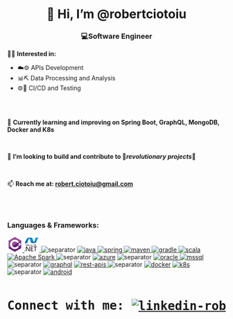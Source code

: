 <h1 align="center">👋 Hi, I’m @robertciotoiu </h1>
<h3 align="center">💻Software Engineer</h3>
<p align="center">

  
👨‍💻 **Interested in:**
  
- ☁️⚙️  APIs Development
- 📊⛏  Data Processing and Analysis
- ⚙️🧪  CI/CD and Testing
</br>
<br>

📖 <b>Currently learning and improving on Spring Boot, GraphQL, MongoDB, Docker and K8s</b>

</br>

🤝 <b>I’m looking to build and contribute to 🚀*revolutionary projects*🚀</b>

</br>

📫 <b>Reach me at: robert.ciotoiu@gmail.com</b>

</br></br>

</p>
<h3 align="left">Languages & Frameworks:</h3>
<p align="left"> 
<a href="https://www.w3schools.com/cs/" target="_blank"> <img src="https://raw.githubusercontent.com/devicons/devicon/master/icons/csharp/csharp-original.svg" alt="csharp" width="35" height="35"/> </a>
<a href="https://dotnet.microsoft.com/" target="_blank"> <img src="https://raw.githubusercontent.com/devicons/devicon/master/icons/dot-net/dot-net-original-wordmark.svg" alt="dotnet" width="35" height="35"/> </a>
<img src="https://cdn-icons-png.flaticon.com/512/1/1625.png" alt="separator" width="10" height="35">
<a href="https://www.java.com/" target="_blank"> <img src="https://upload.wikimedia.org/wikipedia/de/thumb/e/e1/Java-Logo.svg/1200px-Java-Logo.svg.png" alt="java" height="35"/> </a>
<a href="https://spring.io" target="_blank"> <img src="https://avatars.githubusercontent.com/u/4758888?v=4" alt="spring" width="35" height="35"/> </a>
<a href="https://maven.apache.org" target="_blank"> <img src="https://upload.wikimedia.org/wikipedia/commons/thumb/7/7e/Apache_Feather_Logo.svg/579px-Apache_Feather_Logo.svg.png" alt="maven" width="35" height="35"/> </a>
<a href="https://gradle.org" target="_blank"> <img src="https://gradle.org/images/gradle-knowledge-graph-logo.png?20170228" alt="gradle" width="35" height="35"/> </a>
<a href="https://www.scala-lang.org" target="_blank"> <img src="https://upload.wikimedia.org/wikipedia/commons/thumb/3/39/Scala-full-color.svg/1200px-Scala-full-color.svg.png" alt="scala" height="35"/> </a>
<a href="https://spark.apache.org" target="_blank"> <img src="https://upload.wikimedia.org/wikipedia/commons/thumb/f/f3/Apache_Spark_logo.svg/1200px-Apache_Spark_logo.svg.png" alt="Apache Spark" height="35"/> </a>
<img src="https://cdn-icons-png.flaticon.com/512/1/1625.png" alt="separator" width="10" height="35">
<a href="https://azure.microsoft.com/en-in/" target="_blank"> <img src="https://www.vectorlogo.zone/logos/microsoft_azure/microsoft_azure-icon.svg" alt="azure" width="35" height="35"/></a>
  <img src="https://cdn-icons-png.flaticon.com/512/1/1625.png" alt="separator" width="10" height="35">
  <a href="https://www.oracle.com/database/" target="_blank"> <img src="https://www.tectrain.at/uploads/herstellerkat_oracle.png" alt="oracle" width="35" height="35"/> </a>
  <a href="https://www.microsoft.com/en-us/sql-server" target="_blank"> <img src="https://www.svgrepo.com/show/303229/microsoft-sql-server-logo.svg" alt="mssql" width="35" height="35"/> </a>
<img src="https://cdn-icons-png.flaticon.com/512/1/1625.png" alt="separator" width="10" height="35">
<a href="https://graphql.org" target="_blank"> <img src="https://graphql.org/img/brand/logos/logo.svg" alt="graphql" width="35" height="35"/></a>
<a href="https://spring.io/guides/tutorials/rest/" target="_blank"> <img src="https://everything1know.files.wordpress.com/2019/09/rest-icon-200x196-1.png" alt="rest-apis" width="35" height="35"/> </a>
<img src="https://cdn-icons-png.flaticon.com/512/1/1625.png" alt="separator" width="10" height="35">
<a href="https://www.docker.com" target="_blank"> <img src="https://www.docker.com/wp-content/uploads/2022/05/Docker_Temporary_Image_Google_Blue_1080x1080_v1.png" alt="docker" width="35" height="35"/></a>
<a href="https://kubernetes.io" target="_blank"> <img src="https://www.syseleven.de/wp-content/uploads/2020/11/Kubernetes_Rad.png" alt="k8s" width="35" height="35"/></a>
<img src="https://cdn-icons-png.flaticon.com/512/1/1625.png" alt="separator" width="10" height="35">
<a href="https://developer.android.com/" target="_blank"> <img src="https://upload.wikimedia.org/wikipedia/commons/thumb/6/64/Android_logo_2019_%28stacked%29.svg/640px-Android_logo_2019_%28stacked%29.svg.png" alt="android" width="35" height="35"/> </a>
<!-- <a href="https://developer.apple.com/swift/" target="_blank"> <img src="https://developer.apple.com/swift/images/swift-og.png" alt="swift" width="35" height="35" /> </a> -->


</p>
<pre><h1 align="center">Connect with me: <a href="https://www.linkedin.com/in/robert-ciotoiu/" target="blank"><img align="center" src="https://upload.wikimedia.org/wikipedia/commons/thumb/c/ca/LinkedIn_logo_initials.png/800px-LinkedIn_logo_initials.png" alt="linkedin-robert-ciotoiu" height="45" width="45" /></a></h1></pre>

<!---
robertciotoiu/robertciotoiu is a ✨ special ✨ repository because its `README.md` (this file) appears on your GitHub profile.
You can click the Preview link to take a look at your changes.
--->
